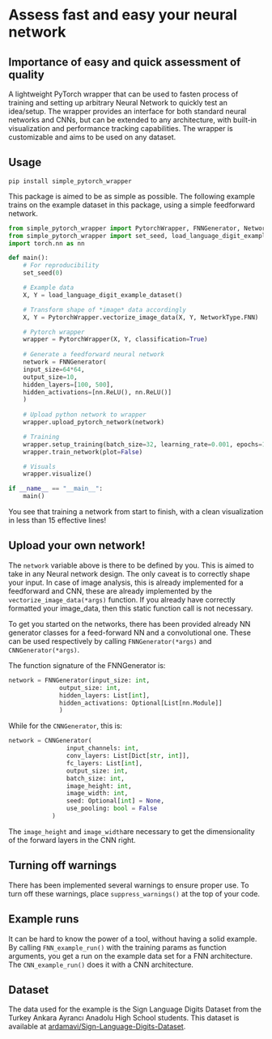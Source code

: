 # Assess fast and easy your neural network

## Importance of easy and quick assessment of quality
A lightweight PyTorch wrapper that can be used to fasten process of training and setting up arbitrary Neural Network to quickly test an idea/setup. The wrapper provides an interface for both standard neural networks and CNNs, but can be extended to any architecture, with built-in visualization and performance tracking capabilities. The wrapper is customizable and aims to be used on any dataset. 

## Usage
`pip install simple_pytorch_wrapper`

This package is aimed to be as simple as possible. The following example trains on the example dataset in this package, using a simple feedforward network.

```python
from simple_pytorch_wrapper import PytorchWrapper, FNNGenerator, NetworkType
from simple_pytorch_wrapper import set_seed, load_language_digit_example_dataset
import torch.nn as nn

def main():
    # For reproducibility
    set_seed(0)

    # Example data
    X, Y = load_language_digit_example_dataset()

    # Transform shape of *image* data accordingly
    X, Y = PytorchWrapper.vectorize_image_data(X, Y, NetworkType.FNN) 

    # Pytorch wrapper
    wrapper = PytorchWrapper(X, Y, classification=True) 
    
    # Generate a feedforward neural network
    network = FNNGenerator(
    input_size=64*64,  
    output_size=10,   
    hidden_layers=[100, 500],  
    hidden_activations=[nn.ReLU(), nn.ReLU()]
    )
    
    # Upload python network to wrapper
    wrapper.upload_pytorch_network(network) 

    # Training
    wrapper.setup_training(batch_size=32, learning_rate=0.001, epochs=10)
    wrapper.train_network(plot=False)

    # Visuals
    wrapper.visualize()

if __name__ == "__main__":
    main()
```
You see that training a network from start to finish, with a clean visualization in less than 15 effective lines!

## Upload your own network!
The `network` variable above is there to be defined by you. This is aimed to take in any Neural network design. The only caveat is to correctly shape your input. In case of image analysis, this is already implemented for a feedforward and CNN, these are already implemented by the `vectorize_image_data(*args)` function. If you already have correctly formatted your image_data, then this static function call is not necessary. 

To get you started on the networks, there has been provided already NN generator classes for a feed-forward NN and a convolutional one. These can be used respectively by calling `FNNGenerator(*args)` and `CNNGenerator(*args)`. 

The function signature of the FNNGenerator is: 
```python
network = FNNGenerator(input_size: int,
              output_size: int,
              hidden_layers: List[int],
              hidden_activations: Optional[List[nn.Module]]
              )
```

While for the `CNNGenerator`, this is: 
```python 
network = CNNGenerator(
                input_channels: int,
                conv_layers: List[Dict[str, int]],  
                fc_layers: List[int], 
                output_size: int,
                batch_size: int,
                image_height: int, 
                image_width: int,
                seed: Optional[int] = None,
                use_pooling: bool = False
            )
```
The `image_height` and `image_width`are necessary to get the dimensionality of the forward layers in the CNN right.

## Turning off warnings 
There has been implemented several warnings to ensure proper use. To turn off these warnings, place `suppress_warnings()` at the top of your code.

## Example runs
It can be hard to know the power of a tool, without having a solid example. By calling `FNN_example_run()` with the training params as function arguments, you get a run on the example data set for a FNN architecture. The `CNN_example_run()` does it with a CNN architecture.


## Dataset
The data used for the example is the Sign Language Digits Dataset from the Turkey Ankara Ayrancı Anadolu High School students. This dataset is available at [ardamavi/Sign-Language-Digits-Dataset](https://github.com/ardamavi/Sign-Language-Digits-Dataset).
